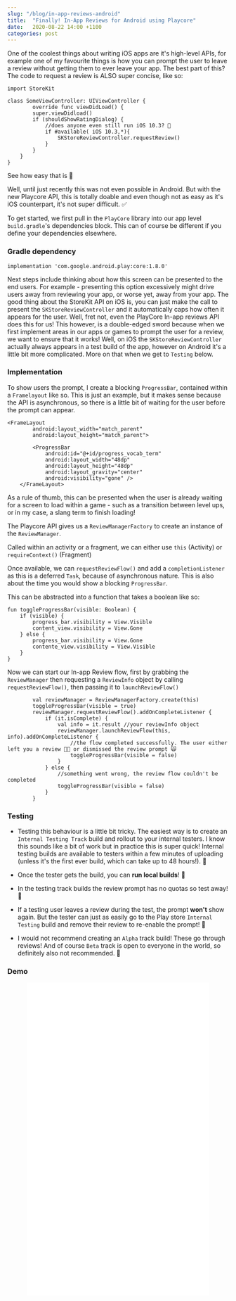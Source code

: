 ```yaml
---
slug: "/blog/in-app-reviews-android"
title:  "Finally! In-App Reviews for Android using Playcore"
date:   2020-08-22 14:00 +1100
categories: post
---
```


One of the coolest things about writing iOS apps are it's high-level APIs, for example one of my favourite things is how you can prompt the user to leave a review
without getting them to ever leave your app. The best part of this? The code to request a review is ALSO super concise, like so:

```
import StoreKit

class SomeViewController: UIViewController {
        override func viewDidLoad() {
        super.viewDidload()
        if (shouldShowRatingDialog) {
            //does anyone even still run iOS 10.3? 🤔
            if #available( iOS 10.3,*){
                SKStoreReviewController.requestReview()
            }
        }
    }
}

```

See how easy that is 🤩

Well, until just recently this was not even possible in Android. But with the new Playcore API, this is totally doable and even though not as easy as it's iOS counterpart, it's not super difficult. ✅

To get started, we first pull in the ```PlayCore``` library into our app level ```build.gradle```'s dependencies block. This can of course be different if you define your dependencies elsewhere.

### Gradle dependency

```
implementation 'com.google.android.play:core:1.8.0'
```

Next steps include thinking about how this screen can be presented to the end users. For example - presenting this option excessively might drive users away from reviewing your app, or worse yet, away from your app. The good thing about the StoreKit API on iOS is, you can just make the call to present the `SKStoreReviewController` and it automatically caps how often it appears for the user. Well, fret not, even the PlayCore In-app reviews API does this for us! This however, is a double-edged sword because when we first implement areas in our apps or games to prompt the user for a review, we want to ensure that it works! Well, on iOS the `SKStoreReviewController` actually always appears in a test build of the app, however on Android it's a little bit more complicated. More on that when we get to ```Testing``` below.


### Implementation

To show users the prompt, I create a blocking `ProgressBar`, contained within a ```Framelayout``` like so. This is just an example, but it makes sense because the API is asynchronous, so there is a little bit of waiting for the user before the prompt can appear.

```    
<FrameLayout
        android:layout_width="match_parent"
        android:layout_height="match_parent">

        <ProgressBar
            android:id="@+id/progress_vocab_term"
            android:layout_width="48dp"
            android:layout_height="48dp"
            android:layout_gravity="center"
            android:visibility="gone" />
    </FrameLayout>
```

As a rule of thumb, this can be presented when the user is already waiting for a screen to load within a game - such as a transition between level ups, or in my case, a slang term to finish loading! 

The Playcore API gives us a ```ReviewManagerFactory``` to create an instance of the ```ReviewManager```.

Called within an activity or a fragment, we can either use `this` (Activity) or `requireContext()` (Fragment)

Once available, we can `requestReviewFlow()` and add a `completionListener` as this is a deferred `Task`, because of asynchronous nature. This is also about the time you would show a blocking `ProgressBar`.

This can be abstracted into a function that takes a boolean like so:

```
fun toggleProgressBar(visible: Boolean) {
    if (visible) {
        progress_bar.visibility = View.Visible
        content_view.visibility = View.Gone
    } else {
        progress_bar.visibility = View.Gone
        contente_view.visibility = View.Visible
    }
}
```
Now we can start our In-app Review flow, first by grabbing the `ReviewManager` then requesting a `ReviewInfo` object by calling `requestReviewFlow()`, then passing it to `launchReviewFlow()`

```
        val reviewManager = ReviewManagerFactory.create(this)
        toggleProgressBar(visible = true)
        reviewManager.requestReviewFlow().addOnCompleteListener {
            if (it.isComplete) {
                val info = it.result //your reviewInfo object
                reviewManager.launchReviewFlow(this, info).addOnCompleteListener { 
                    //the flow completed successfully. The user either left you a review 👍🏽 or dismissed the review prompt 🙀
                    toggleProgressBar(visible = false) 
                }
            } else {
                //something went wrong, the review flow couldn't be completed
                toggleProgressBar(visible = false)
            }
        }
```

### Testing

- Testing this behaviour is a little bit tricky. The easiest way is to create an `Internal Testing Track` build and rollout to your internal testers. I know this sounds like a bit of work but in practice this is super quick! Internal testing builds are available to testers within a few minutes of uploading (unless it's the first ever build, which can take up to 48 hours!). 👋

- Once the tester gets the build, you can **run local builds**! 👏

- In the testing track builds the review prompt has no quotas so test away! 🚗

- If a testing user leaves a review during the test, the prompt **won't** show again. But the tester can just as easily go to the Play store `Internal Testing` build and remove their review to re-enable the prompt! 🤝

- I would not recommend creating an `Alpha` track build! These go through reviews! And of course `Beta` track is open to everyone in the world, so definitely also not recommended. 🚫

### Demo
<p align="center">
<iframe width="414" height="711" src="/images/review_test.mp4" frameborder="0"> </iframe>
</p>